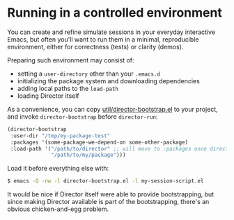 # Running in a controlled environment

You can create and refine simulate sessions in your everyday interactive Emacs,
but often you'll want to run them in a minimal, reproducible environment, either
for correctness (tests) or clarity (demos).

Preparing such environment may consist of:

- setting a `user-directory` other than your `.emacs.d`
- initializing the package system and downloading dependencies
- adding local paths to the `load-path`
- loading Director itself

As a convenience, you can copy
[util/director-bootstrap.el](https://github.com/bard/emacs-director/blob/master/util/director-bootstrap.el) to your project, and
invoke `director-bootstrap` before `director-run`:

```lisp
(director-bootstrap
 :user-dir "/tmp/my-package-test"
 :packages '(some-package-we-depend-on some-other-package)
 :load-path '("/path/to/director" ;; will move to :packages once director is on MELPA
              "/path/to/my/package")))
```

Load it before everything else with:

```sh
$ emacs -Q -nw -l director-bootstrap.el -l my-session-script.el
```

It would be nice if Director itself were able to provide bootstrapping, but
since making Director available is part of the bootstrapping, there's an obvious
chicken-and-egg problem.
